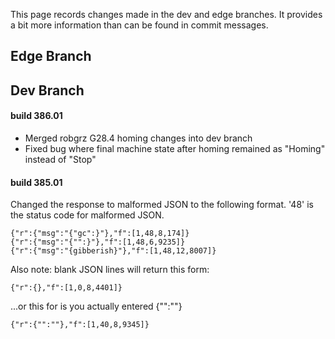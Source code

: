 This page records changes made in the dev and edge branches. It provides a bit more information than can be found in commit messages.

## Edge Branch

## Dev Branch
#### build 386.01
* Merged robgrz G28.4 homing changes into dev branch
* Fixed bug where final machine state after homing remained as "Homing" instead of "Stop"

#### build 385.01
Changed the response to malformed JSON to the following format. '48' is the status code for malformed JSON.

    {"r":{"msg":"{"gc":}"},"f":[1,48,8,174]}
    {"r":{"msg":"{"":}"},"f":[1,48,6,9235]}
    {"r":{"msg":"{gibberish}"},"f":[1,48,12,8007]}


Also note: blank JSON lines will return this form:

    {"r":{},"f":[1,0,8,4401]}

...or this for is you actually entered {"":""}

    {"r":{"":""},"f":[1,40,8,9345]}

